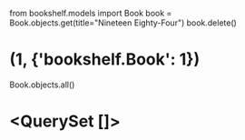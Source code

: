 from bookshelf.models import Book
book = Book.objects.get(title="Nineteen Eighty-Four")
book.delete()

# (1, {'bookshelf.Book': 1})

Book.objects.all()

# <QuerySet []>
